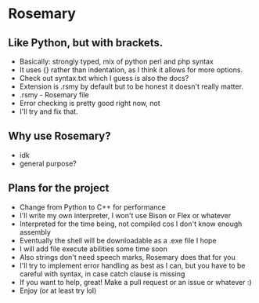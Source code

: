 # Rosemary
## Like Python, but with brackets. 
- Basically: strongly typed, mix of python perl and php syntax
- It uses {} rather than indentation, as I think it allows for more options.
- Check out syntax.txt which I guess is also the docs?
- Extension is .rsmy by default but to be honest it doesn't really matter.
- .rsmy - Rosemary file
- Error checking is pretty good right now, not
- I'll try and fix that.
## Why use Rosemary?
- idk
- general purpose?
## Plans for the project
- Change from Python to C++ for performance
- I'll write my own interpreter, I won't use
Bison or Flex or whatever
- Interpreted for the time being, not compiled cos I don't know enough assembly
- Eventually the shell will be downloadable as 
a .exe file I hope
- I will add file execute abilities some time soon
- Also strings don't need speech marks, 
Rosemary does that for you
- I'll try to implement error handling as best
as I can, but you have to be careful with syntax,
in case catch clause is missing
- If you want to help, great! Make a pull request
or an issue or whatever :)
- Enjoy (or at least try lol)
